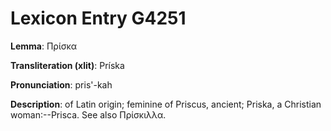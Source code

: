 # Lexicon Entry G4251

**Lemma**: Πρίσκα

**Transliteration (xlit)**: Príska

**Pronunciation**: pris'-kah

**Description**:
of Latin origin; feminine of Priscus, ancient; Priska, a Christian woman:--Prisca. See also Πρίσκιλλα.
